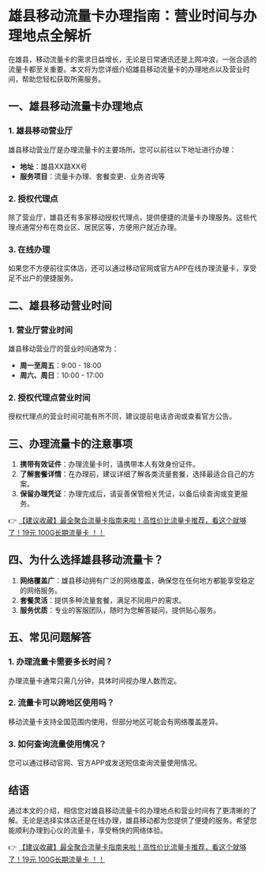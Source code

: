 # 雄县移动流量卡办理指南：营业时间与办理地点全解析

在雄县，移动流量卡的需求日益增长，无论是日常通讯还是上网冲浪，一张合适的流量卡都至关重要。本文将为您详细介绍雄县移动流量卡的办理地点以及营业时间，帮助您轻松获取所需服务。

## 一、雄县移动流量卡办理地点

### 1. 雄县移动营业厅
雄县移动营业厅是办理流量卡的主要场所。您可以前往以下地址进行办理：
- **地址**：雄县XX路XX号
- **服务项目**：流量卡办理、套餐变更、业务咨询等

### 2. 授权代理点
除了营业厅，雄县还有多家移动授权代理点，提供便捷的流量卡办理服务。这些代理点通常分布在商业区、居民区等，方便用户就近办理。

### 3. 在线办理
如果您不方便前往实体店，还可以通过移动官网或官方APP在线办理流量卡，享受足不出户的便捷服务。

## 二、雄县移动营业时间

### 1. 营业厅营业时间
雄县移动营业厅的营业时间通常为：
- **周一至周五**：9:00 - 18:00
- **周六、周日**：10:00 - 17:00

### 2. 授权代理点营业时间
授权代理点的营业时间可能有所不同，建议提前电话咨询或查看官方公告。

## 三、办理流量卡的注意事项

1. **携带有效证件**：办理流量卡时，请携带本人有效身份证件。
2. **了解套餐详情**：在办理前，建议详细了解各类流量套餐，选择最适合自己的方案。
3. **保留办理凭证**：办理完成后，请妥善保管相关凭证，以备后续查询或变更服务。

👉 [【建议收藏】最全聚合流量卡指南来啦！高性价比流量卡推荐，看这个就够了！19元 100G长期流量卡 ！！](https://bit.ly/Liuliangka)

## 四、为什么选择雄县移动流量卡？

1. **网络覆盖广**：雄县移动拥有广泛的网络覆盖，确保您在任何地方都能享受稳定的网络服务。
2. **套餐灵活**：提供多种流量套餐，满足不同用户的需求。
3. **服务优质**：专业的客服团队，随时为您解答疑问，提供贴心服务。

## 五、常见问题解答

### 1. 办理流量卡需要多长时间？
办理流量卡通常只需几分钟，具体时间视办理人数而定。

### 2. 流量卡可以跨地区使用吗？
移动流量卡支持全国范围内使用，但部分地区可能会有网络覆盖差异。

### 3. 如何查询流量使用情况？
您可以通过移动官网、官方APP或发送短信查询流量使用情况。

## 结语

通过本文的介绍，相信您对雄县移动流量卡的办理地点和营业时间有了更清晰的了解。无论是选择实体店还是在线办理，雄县移动都为您提供了便捷的服务。希望您能顺利办理到心仪的流量卡，享受畅快的网络体验。

👉 [【建议收藏】最全聚合流量卡指南来啦！高性价比流量卡推荐，看这个就够了！19元 100G长期流量卡 ！！](https://bit.ly/Liuliangka)